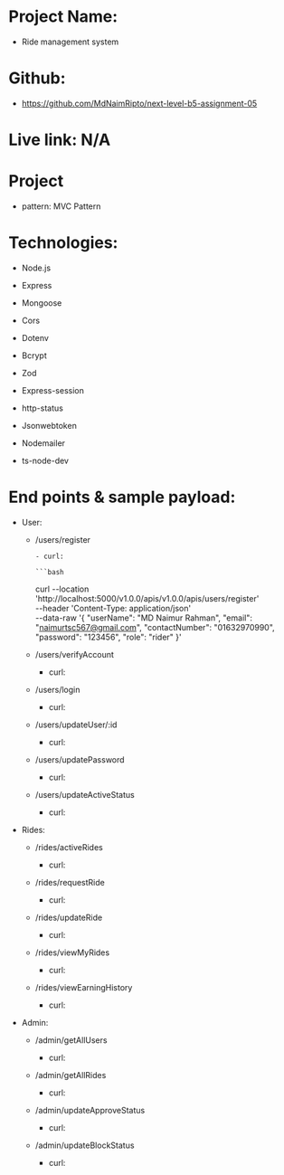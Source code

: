# Project Name:

- Ride management system

# Github:

- https://github.com/MdNaimRipto/next-level-b5-assignment-05

# Live link: N/A

# Project

- pattern: MVC Pattern

# Technologies:

- Node.js

- Express

- Mongoose

- Cors

- Dotenv

- Bcrypt

- Zod

- Express-session

- http-status

- Jsonwebtoken

- Nodemailer

- ts-node-dev

# End points & sample payload:

- User:

  - /users/register

        - curl:

        ```bash

    curl --location 'http://localhost:5000/v1.0.0/apis/v1.0.0/apis/users/register' \
    --header 'Content-Type: application/json' \
    --data-raw '{
    "userName": "MD Naimur Rahman",
    "email": "naimurtsc567@gmail.com",
    "contactNumber": "01632970990",
    "password": "123456",
    "role": "rider"
    }'

  - /users/verifyAccount

    - curl:

  - /users/login

    - curl:

  - /users/updateUser/:id

    - curl:

  - /users/updatePassword

    - curl:

  - /users/updateActiveStatus

    - curl:

- Rides:

  - /rides/activeRides

    - curl:

  - /rides/requestRide

    - curl:

  - /rides/updateRide

    - curl:

  - /rides/viewMyRides

    - curl:

  - /rides/viewEarningHistory

    - curl:

- Admin:

  - /admin/getAllUsers

    - curl:

  - /admin/getAllRides

    - curl:

  - /admin/updateApproveStatus

    - curl:

  - /admin/updateBlockStatus

    - curl:
